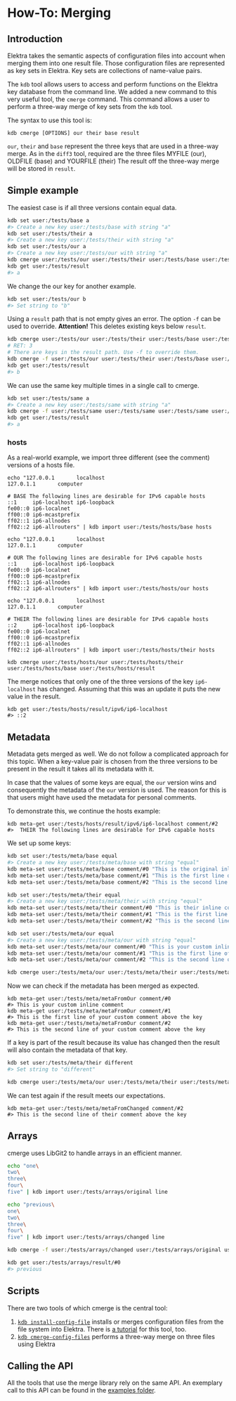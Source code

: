 # How-To: Merging

## Introduction

Elektra takes the semantic aspects of configuration files into account when merging them into one result file.
Those configuration files are represented as key sets in Elektra. Key sets are collections of name-value pairs.

The `kdb` tool allows users to access and perform functions on the Elektra key database from the command line. We added
a new command to this very useful tool, the `cmerge` command. This command allows a user to perform a three-way merge
of key sets from the `kdb` tool.

The syntax to use this tool is:

`kdb cmerge [OPTIONS] our their base result`

`our`, `their` and `base` represent the three keys that are used in
a three-way merge. As in the `diff3` tool, required are
the three files MYFILE (our), OLDFILE (base) and YOURFILE (their)
The result off the three-way merge
will be stored in `result`.

## Simple example

The easiest case is if all three versions contain equal data.

```sh
kdb set user:/tests/base a
#> Create a new key user:/tests/base with string "a"
kdb set user:/tests/their a
#> Create a new key user:/tests/their with string "a"
kdb set user:/tests/our a
#> Create a new key user:/tests/our with string "a"
kdb cmerge user:/tests/our user:/tests/their user:/tests/base user:/tests/result
kdb get user:/tests/result
#> a
```

We change the our key for another example.

```sh
kdb set user:/tests/our b
#> Set string to "b"
```

Using a `result` path that is not empty gives an error.
The option `-f` can be used to override. **Attention!** This deletes existing keys below `result`.

```sh
kdb cmerge user:/tests/our user:/tests/their user:/tests/base user:/tests/result
# RET: 3
# There are keys in the result path. Use -f to override them.
kdb cmerge -f user:/tests/our user:/tests/their user:/tests/base user:/tests/result
kdb get user:/tests/result
#> b
```

We can use the same key multiple times in a single call to cmerge.

```sh
kdb set user:/tests/same a
#> Create a new key user:/tests/same with string "a"
kdb cmerge -f user:/tests/same user:/tests/same user:/tests/same user:/tests/result
kdb get user:/tests/result
#> a
```

### hosts

As a real-world example, we import three different (see the comment) versions of a hosts file.

```
echo "127.0.0.1       localhost
127.0.1.1       computer

# BASE The following lines are desirable for IPv6 capable hosts
::1     ip6-localhost ip6-loopback
fe00::0 ip6-localnet
ff00::0 ip6-mcastprefix
ff02::1 ip6-allnodes
ff02::2 ip6-allrouters" | kdb import user:/tests/hosts/base hosts

echo "127.0.0.1       localhost
127.0.1.1       computer

# OUR The following lines are desirable for IPv6 capable hosts
::1     ip6-localhost ip6-loopback
fe00::0 ip6-localnet
ff00::0 ip6-mcastprefix
ff02::1 ip6-allnodes
ff02::2 ip6-allrouters" | kdb import user:/tests/hosts/our hosts

echo "127.0.0.1       localhost
127.0.1.1       computer

# THEIR The following lines are desirable for IPv6 capable hosts
::2     ip6-localhost ip6-loopback
fe00::0 ip6-localnet
ff00::0 ip6-mcastprefix
ff02::1 ip6-allnodes
ff02::2 ip6-allrouters" | kdb import user:/tests/hosts/their hosts

kdb cmerge user:/tests/hosts/our user:/tests/hosts/their user:/tests/hosts/base user:/tests/hosts/result
```

The merge notices that only one of the three versions of the key `ip6-localhost` has changed.
Assuming that this was an update it puts the new value in the result.

```
kdb get user:/tests/hosts/result/ipv6/ip6-localhost
#> ::2
```

## Metadata

Metadata gets merged as well.
We do not follow a complicated approach for this topic.
When a key-value pair is chosen from the three versions to be present in the result it takes all its metadata with it.

In case that the values of some keys are equal, the `our` version wins and consequently the metadata of the `our` version is used. The reason for this is that users might have used the metadata for personal comments.

To demonstrate this, we continue the hosts example:

<!--- Some ini tests fail with multiline metadata => no sh => no Markdown shell
recorder tests -->

```
kdb meta-get user:/tests/hosts/result/ipv6/ip6-localhost comment/#2
#>  THEIR The following lines are desirable for IPv6 capable hosts
```

We set up some keys:

```sh
kdb set user:/tests/meta/base equal
#> Create a new key user:/tests/meta/base with string "equal"
kdb meta-set user:/tests/meta/base comment/#0 "This is the original inline comment"
kdb meta-set user:/tests/meta/base comment/#1 "This is the first line of the original comment above the key"
kdb meta-set user:/tests/meta/base comment/#2 "This is the second line of the original comment above the key"

kdb set user:/tests/meta/their equal
#> Create a new key user:/tests/meta/their with string "equal"
kdb meta-set user:/tests/meta/their comment/#0 "This is their inline comment"
kdb meta-set user:/tests/meta/their comment/#1 "This is the first line of their comment above the key"
kdb meta-set user:/tests/meta/their comment/#2 "This is the second line of their comment above the key"

kdb set user:/tests/meta/our equal
#> Create a new key user:/tests/meta/our with string "equal"
kdb meta-set user:/tests/meta/our comment/#0 "This is your custom inline comment"
kdb meta-set user:/tests/meta/our comment/#1 "This is the first line of your custom comment above the key"
kdb meta-set user:/tests/meta/our comment/#2 "This is the second line of your custom comment above the key"

kdb cmerge user:/tests/meta/our user:/tests/meta/their user:/tests/meta/base user:/tests/meta/metaFromOur
```

Now we can check if the metadata has been merged as expected.

<!--- Some ini tests fail with multiline metadata => no sh => no Markdown shell
recorder tests -->

```
kdb meta-get user:/tests/meta/metaFromOur comment/#0
#> This is your custom inline comment
kdb meta-get user:/tests/meta/metaFromOur comment/#1
#> This is the first line of your custom comment above the key
kdb meta-get user:/tests/meta/metaFromOur comment/#2
#> This is the second line of your custom comment above the key
```

If a key is part of the result because its value has changed then the result will also contain the metadata of that key.

```sh
kdb set user:/tests/meta/their different
#> Set string to "different"

kdb cmerge user:/tests/meta/our user:/tests/meta/their user:/tests/meta/base user:/tests/meta/metaFromChanged
```

We can test again if the result meets our expectations.

<!--- Some ini tests fail with multiline metadata => no sh => no Markdown shell
recorder tests -->

```
kdb meta-get user:/tests/meta/metaFromChanged comment/#2
#> This is the second line of their comment above the key
```

## Arrays

cmerge uses LibGit2 to handle arrays in an efficient manner.

```sh
echo "one\
two\
three\
four\
five" | kdb import user:/tests/arrays/original line

echo "previous\
one\
two\
three\
four\
five" | kdb import user:/tests/arrays/changed line

kdb cmerge -f user:/tests/arrays/changed user:/tests/arrays/original user:/tests/arrays/original user:/tests/arrays/result

kdb get user:/tests/arrays/result/#0
#> previous
```

## Scripts

There are two tools of which cmerge is the central tool:

1. [`kdb install-config-file`](/doc/help/kdb-install-config-file.md) installs or merges configuration files from the file system into
   Elektra. There is [a tutorial](/doc/tutorials/install-config-files.md) for this tool, too.
2. [`kdb cmerge-config-files`](/doc/help/kdb-cmerge-config-files) performs a three-way merge on three files using Elektra

## Calling the API

All the tools that use the merge library rely on the same API.
An exemplary call to this API can be found in the [examples folder](/examples/kdbset.c).
